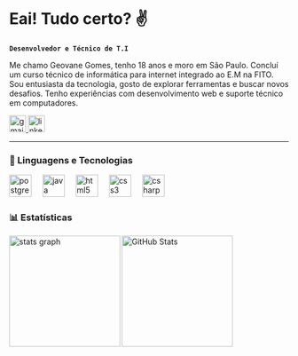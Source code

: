 # Eai! Tudo certo? ✌️

**`Desenvolvedor e Técnico de T.I`**

Me chamo Geovane Gomes, tenho 18 anos e moro em São Paulo. Concluí um curso técnico de informática para internet integrado ao E.M na FITO. Sou entusiasta da tecnologia, gosto de explorar ferramentas e buscar novos desafios. Tenho experiências com desenvolvimento web e suporte técnico em computadores.

<div>
  <a href="geovanegsf02@gmail.com" target="_blank">
    <img src="https://img.shields.io/static/v1?message=Gmail&logo=gmail&label=&color=D14836&logoColor=white&labelColor=&style=for-the-badge" height="30" alt="gmail logo"  />
  </a>
  <a href="https://www.linkedin.com/in/geovane-gomes-5b4a7432b/" target="_blank">
    <img src="https://img.shields.io/static/v1?message=LinkedIn&logo=linkedin&label=&color=0077B5&logoColor=white&labelColor=&style=for-the-badge" height="30" alt="linkedin logo"  />
  </a>
</div>

---

### 🤖 Linguagens e Tecnologias

<div>
  <img src="https://skillicons.dev/icons?i=postgres" height="40" alt="postgresql logo"  />
  <img width="12" />
  <img src="https://skillicons.dev/icons?i=java" height="40" alt="java logo"  />
  <img width="12" />
  <img src="https://skillicons.dev/icons?i=html" height="40" alt="html5 logo"  />
  <img width="12" />
  <img src="https://skillicons.dev/icons?i=css" height="40" alt="css3 logo"  />
  <img width="12" />
  <img src="https://skillicons.dev/icons?i=cs" height="40" alt="csharp logo"  />
</div>

### 📊 Estatísticas

<p>

  <img src ="https://github-readme-stats.vercel.app/api?username=geovanegsf02&hide_title=false&hide_rank=false&show_icons=true&include_all_commits=true&count_private=true&disable_animations=false&theme=transparent&locale=pt-br&hide_border=false&order=1&custom_title=GitHub%20de%20Geovane" height="200" align="left" alt="stats graph"  />

<img 
      align="left" 
      alt="GitHub Stats" 
      height="200" 
      src="https://github-readme-stats.vercel.app/api/top-langs/?username=geovanegsf02&theme=transparent&layout=compact&custom_title=Tecnologias&langs_count=9" 
  />

</p>
